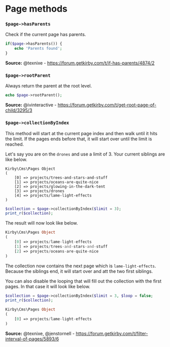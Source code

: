 # Page methods

### `$page->hasParents`

Check if the current page has parents.

```php
if($page->hasParents()) {
    echo 'Parents found';
}
```

**Source:** @texnixe - https://forum.getkirby.com/t/if-has-parents/4874/2

### `$page->rootParent`

Always return the parent at the root level.

```php
echo $page->rootParent();
```

**Source:** @ivinteractive - https://forum.getkirby.com/t/get-root-page-of-child/3295/3

### `$page->collectionByIndex`

This method will start at the current page index and then walk until it hits the limit. If the pages ends before that, it will start over until the limit is reached.

Let's say you are on the `drones` and use a limit of 3. Your current siblings are like below.

```text
Kirby\Cms\Pages Object
(
    [0] => projects/trees-and-stars-and-stuff
    [1] => projects/oceans-are-quite-nice
    [2] => projects/glowing-in-the-dark-tent
    [3] => projects/drones
    [4] => projects/lame-light-effects
)
```

```php
$collection = $page->collectionByIndex($limit = 3);
print_r($collection);
```

The result will now look like below.

```php
Kirby\Cms\Pages Object
(
    [0] => projects/lame-light-effects
    [1] => projects/trees-and-stars-and-stuff
    [2] => projects/oceans-are-quite-nice
)
```

The collection now contains the next page which is `lame-light-effects`. Because the siblings end, it will start over and att the two first siblings.

You can also disable the looping that will fill out the collection with the first pages. In that case it will look like below.

```php
$collection = $page->collectionByIndex($limit = 3, $loop = false;
print_r($collection);
```

```php
Kirby\Cms\Pages Object
(
    [0] => projects/lame-light-effects
)
```

**Source:** @texnixe, @jenstornell - https://forum.getkirby.com/t/filter-interval-of-pages/5893/6